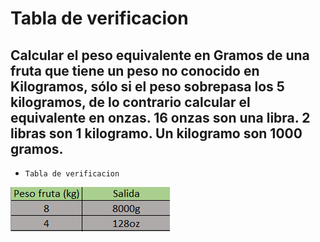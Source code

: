 # Tabla de verificacion

## Calcular el peso equivalente en Gramos de una fruta que tiene un peso no conocido en Kilogramos, sólo si el peso sobrepasa los 5 kilogramos, de lo contrario calcular el equivalente en onzas. 16 onzas son una libra. 2 libras son 1 kilogramo. Un kilogramo son 1000 gramos.

- `Tabla de verificacion`

![Ejercicio 11](../img/ejer11.png "Tabla de verificacion")
